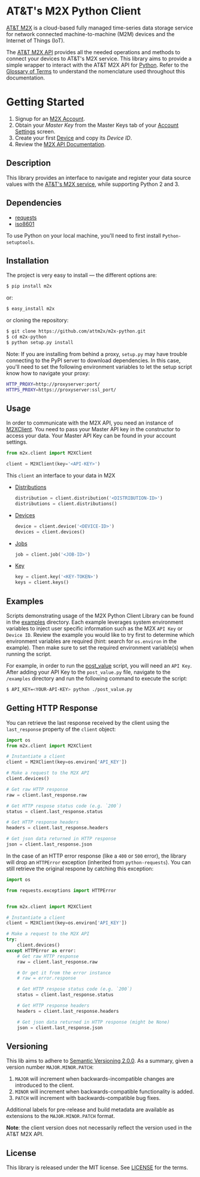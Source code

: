 # AT&T's M2X Python Client

[AT&T M2X](http://m2x.att.com) is a cloud-based fully managed time-series data storage service for network connected machine-to-machine (M2M) devices and the Internet of Things (IoT).

The [AT&T M2X API](https://m2x.att.com/developer/documentation/overview) provides all the needed operations and methods to connect your devices to AT&T's M2X service. This library aims to provide a simple wrapper to interact with the AT&T M2X API for [Python](https://www.python.org). Refer to the [Glossary of Terms](https://m2x.att.com/developer/documentation/glossary) to understand the nomenclature used throughout this documentation.

Getting Started
===============

1. Signup for an [M2X Account](https://m2x.att.com/signup).
2. Obtain your _Master Key_ from the Master Keys tab of your [Account
   Settings](https://m2x.att.com/account) screen.
2. Create your first [Device](https://m2x.att.com/devices) and copy its _Device
   ID_.
3. Review the [M2X API
   Documentation](https://m2x.att.com/developer/documentation/overview).


## Description

This library provides an interface to navigate and register your data source
values with the [AT&T's M2X service](https://m2x.att.com/), while supporting
Python 2 and 3.


## Dependencies

* [requests](http://www.python-requests.org)
* [iso8601](https://pypi.python.org/pypi/iso8601)

To use Python on your local machine, you'll need to first install
`Python-setuptools`.


## Installation

The project is very easy to install — the different options are:

```bash
$ pip install m2x
```

or:

```bash
$ easy_install m2x
```

or cloning the repository:

```bash
$ git clone https://github.com/attm2x/m2x-python.git
$ cd m2x-python
$ python setup.py install
```

Note: If you are installing from behind a proxy, `setup.py` may have trouble
connecting to the PyPI server to download dependencies. In this case, you'll
need to set the following environment variables to let the setup script know
how to navigate your proxy:

```bash
HTTP_PROXY=http://proxyserver:port/
HTTPS_PROXY=https://proxyserver:ssl_port/
```

## Usage

In order to communicate with the M2X API, you need an instance of
[M2XClient](m2x/client.py). You need to pass your Master API key in the
constructor to access your data. Your Master API Key can be found in your
account settings.

```python
from m2x.client import M2XClient

client = M2XClient(key='<API-KEY>')
```

This `client` an interface to your data in M2X

- [Distributions](m2x/v2/distributions.py)
  ```python
  distribution = client.distribution('<DISTRIBUTION-ID>')
  distributions = client.distributions()
  ```

- [Devices](m2x/v2/devices.py)
  ```python
  device = client.device('<DEVICE-ID>')
  devices = client.devices()
  ```

- [Jobs](m2x/v2/jobs.py)
  ```python
  job = client.job('<JOB-ID>')
  ```

- [Key](m2x/v2/keys.py)
  ```python
  key = client.key('<KEY-TOKEN>')
  keys = client.keys()
  ```

## Examples

Scripts demonstrating usage of the M2X Python Client Library can be found in the [examples](/examples) directory. Each example leverages system environment variables to inject user specific information such as the M2X `API Key` or `Device ID`. Review the example you would like to try first to determine which environment variables are required (hint: search for `os.environ` in the example). Then make sure to set the required environment variable(s) when running the script.

For example, in order to run the [post_value](/examples/post_value.py) script, you will need an `API Key`. After adding your API Key to the `post_value.py` file, navigate to the `/examples` directory and run the following command to execute the script:

```bash
$ API_KEY=<YOUR-API-KEY> python ./post_value.py
```

## Getting HTTP Response

You can retrieve the last response received by the client using the
`last_response` property of the `client` object:

```python
import os
from m2x.client import M2XClient

# Instantiate a client
client = M2XClient(key=os.environ['API_KEY'])

# Make a request to the M2X API
client.devices()

# Get raw HTTP response
raw = client.last_response.raw

# Get HTTP respose status code (e.g. `200`)
status = client.last_response.status

# Get HTTP response headers
headers = client.last_response.headers

# Get json data returned in HTTP response
json = client.last_response.json
```

In the case of an HTTP error response (like a `400` or `500` error),
the library will drop an `HTTPError` exception (inherited from
`python-requests`). You can still retrieve the original respone by
catching this exception:

```python
import os

from requests.exceptions import HTTPError


from m2x.client import M2XClient

# Instantiate a client
client = M2XClient(key=os.environ['API_KEY'])

# Make a request to the M2X API
try:
    client.devices()
except HTTPError as error:
    # Get raw HTTP response
    raw = client.last_response.raw

    # Or get it from the error instance
    # raw = error.response

    # Get HTTP respose status code (e.g. `200`)
    status = client.last_response.status

    # Get HTTP response headers
    headers = client.last_response.headers

    # Get json data returned in HTTP response (might be None)
    json = client.last_response.json
```

## Versioning

This lib aims to adhere to [Semantic Versioning 2.0.0](http://semver.org/). As
a summary, given a version number `MAJOR.MINOR.PATCH`:

1. `MAJOR` will increment when backwards-incompatible changes are introduced to
   the client.
2. `MINOR` will increment when backwards-compatible functionality is added.
3. `PATCH` will increment with backwards-compatible bug fixes.

Additional labels for pre-release and build metadata are available as
extensions to the `MAJOR.MINOR.PATCH` format.

**Note**: the client version does not necessarily reflect the version used in
          the AT&T M2X API.

## License

This library is released under the MIT license. See [LICENSE](LICENSE) for the terms.
